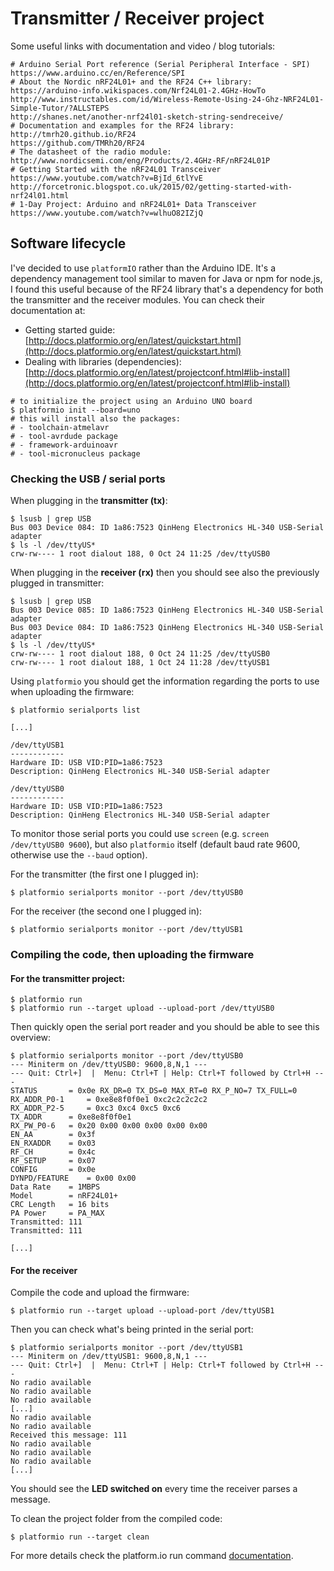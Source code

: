 Transmitter / Receiver project
==============================

Some useful links with documentation and video / blog tutorials:

```
# Arduino Serial Port reference (Serial Peripheral Interface - SPI)
https://www.arduino.cc/en/Reference/SPI
# About the Nordic nRF24L01+ and the RF24 C++ library:
https://arduino-info.wikispaces.com/Nrf24L01-2.4GHz-HowTo
http://www.instructables.com/id/Wireless-Remote-Using-24-Ghz-NRF24L01-Simple-Tutor/?ALLSTEPS
http://shanes.net/another-nrf24l01-sketch-string-sendreceive/
# Documentation and examples for the RF24 library:
http://tmrh20.github.io/RF24
https://github.com/TMRh20/RF24
# The datasheet of the radio module:
http://www.nordicsemi.com/eng/Products/2.4GHz-RF/nRF24L01P
# Getting Started with the nRF24L01 Transceiver
https://www.youtube.com/watch?v=BjId_6tlYvE
http://forcetronic.blogspot.co.uk/2015/02/getting-started-with-nrf24l01.html
# 1-Day Project: Arduino and nRF24L01+ Data Transceiver 
https://www.youtube.com/watch?v=wlhuO82IZjQ
```

## Software lifecycle

I've decided to use `platformIO` rather than the Arduino IDE. It's a dependency management tool similar to maven for Java or npm for node.js, I found this useful because of the RF24 library that's a dependency for both the transmitter and the receiver modules. You can check their documentation at:

- Getting started guide: [http://docs.platformio.org/en/latest/quickstart.html](http://docs.platformio.org/en/latest/quickstart.html)
- Dealing with libraries (dependencies): [http://docs.platformio.org/en/latest/projectconf.html#lib-install](http://docs.platformio.org/en/latest/projectconf.html#lib-install)

```
# to initialize the project using an Arduino UNO board
$ platformio init --board=uno
# this will install also the packages:
# - toolchain-atmelavr 
# - tool-avrdude package
# - framework-arduinoavr
# - tool-micronucleus package
```

### Checking the USB / serial ports

When plugging in the __transmitter (tx)__:

```
$ lsusb | grep USB
Bus 003 Device 084: ID 1a86:7523 QinHeng Electronics HL-340 USB-Serial adapter
$ ls -l /dev/ttyUS*
crw-rw---- 1 root dialout 188, 0 Oct 24 11:25 /dev/ttyUSB0
```

When plugging in the __receiver (rx)__ then you should see also the previously plugged in transmitter:

```
$ lsusb | grep USB
Bus 003 Device 085: ID 1a86:7523 QinHeng Electronics HL-340 USB-Serial adapter
Bus 003 Device 084: ID 1a86:7523 QinHeng Electronics HL-340 USB-Serial adapter
$ ls -l /dev/ttyUS*
crw-rw---- 1 root dialout 188, 0 Oct 24 11:25 /dev/ttyUSB0
crw-rw---- 1 root dialout 188, 1 Oct 24 11:28 /dev/ttyUSB1
```

Using `platformio` you should get the information regarding the ports to use when uploading the firmware:

```
$ platformio serialports list

[...]

/dev/ttyUSB1
------------
Hardware ID: USB VID:PID=1a86:7523
Description: QinHeng Electronics HL-340 USB-Serial adapter 

/dev/ttyUSB0
------------
Hardware ID: USB VID:PID=1a86:7523
Description: QinHeng Electronics HL-340 USB-Serial adapter
```

To monitor those serial ports you could use `screen` (e.g. `screen /dev/ttyUSB0 9600`), but also `platformio` itself (default baud rate 9600, otherwise use the `--baud` option).

For the transmitter (the first one I plugged in):
```
$ platformio serialports monitor --port /dev/ttyUSB0
```
For the receiver (the second one I plugged in):
```
$ platformio serialports monitor --port /dev/ttyUSB1
```

### Compiling the code, then uploading the firmware

#### For the transmitter project:

```
$ platformio run
$ platformio run --target upload --upload-port /dev/ttyUSB0
```

Then quickly open the serial port reader and you should be able to see this overview:
```
$ platformio serialports monitor --port /dev/ttyUSB0
--- Miniterm on /dev/ttyUSB0: 9600,8,N,1 ---
--- Quit: Ctrl+]  |  Menu: Ctrl+T | Help: Ctrl+T followed by Ctrl+H ---
STATUS		 = 0x0e RX_DR=0 TX_DS=0 MAX_RT=0 RX_P_NO=7 TX_FULL=0
RX_ADDR_P0-1	 = 0xe8e8f0f0e1 0xc2c2c2c2c2
RX_ADDR_P2-5	 = 0xc3 0xc4 0xc5 0xc6
TX_ADDR		 = 0xe8e8f0f0e1
RX_PW_P0-6	 = 0x20 0x00 0x00 0x00 0x00 0x00
EN_AA		 = 0x3f
EN_RXADDR	 = 0x03
RF_CH		 = 0x4c
RF_SETUP	 = 0x07
CONFIG		 = 0x0e
DYNPD/FEATURE	 = 0x00 0x00
Data Rate	 = 1MBPS
Model		 = nRF24L01+
CRC Length	 = 16 bits
PA Power	 = PA_MAX
Transmitted: 111
Transmitted: 111

[...]
```

#### For the receiver

Compile the code and upload the firmware:
```
$ platformio run --target upload --upload-port /dev/ttyUSB1
```

Then you can check what's being printed in the serial port:

```
$ platformio serialports monitor --port /dev/ttyUSB1
--- Miniterm on /dev/ttyUSB1: 9600,8,N,1 ---
--- Quit: Ctrl+]  |  Menu: Ctrl+T | Help: Ctrl+T followed by Ctrl+H ---
No radio available
No radio available
No radio available
[...]
No radio available
No radio available
Received this message: 111
No radio available
No radio available
No radio available
[...]
```

You should see the __LED switched on__ every time the receiver parses a message.


To clean the project folder from the compiled code:

```
$ platformio run --target clean
```

For more details check the platform.io run command [documentation](http://docs.platformio.org/en/latest/userguide/cmd_run.html).


